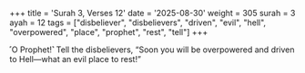 +++
title = 'Surah 3, Verses 12'
date = '2025-08-30'
weight = 305
surah = 3
ayah = 12
tags = ["disbeliever", "disbelievers", "driven", "evil", "hell", "overpowered", "place", "prophet", "rest", "tell"]
+++

˹O Prophet!˺ Tell the disbelievers, “Soon you will be overpowered and driven to Hell—what an evil place to rest!”